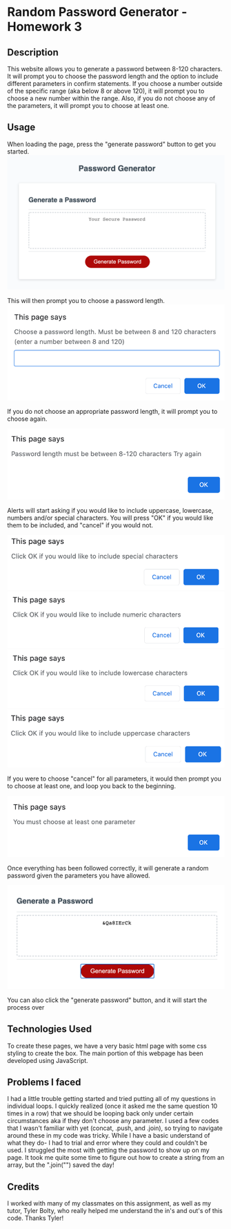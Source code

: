 # Random Password Generator - Homework 3

## Description 
This website allows you to generate a password between 8-120 characters. It will prompt you to choose the password length and the option to include different parameters in confirm statements. If you choose a number outside of the specific range (aka below 8 or above 120), it will prompt you to choose a new number within the range. Also, if you do not choose any of the parameters, it will prompt you to choose at least one. 

## Usage
When loading the page, press the "generate password" button to get you started. 
<img src = "https://github.com/taylorhackbart/RandomPasswordGen/blob/master/images/img1.png">

This will then prompt you to choose a password length.
<img src = "https://github.com/taylorhackbart/RandomPasswordGen/blob/master/images/img2.png">

If you do not choose an appropriate password length, it will prompt you to choose again.

<img src= "https://github.com/taylorhackbart/RandomPasswordGen/blob/master/images/img2-2.png">

Alerts will start asking if you would like to include uppercase, lowercase, numbers and/or special characters. You will press "OK" if you would like them to be included, and "cancel" if you would not. 

<img src= "https://github.com/taylorhackbart/RandomPasswordGen/blob/master/images/img3.png">

<img src= "https://github.com/taylorhackbart/RandomPasswordGen/blob/master/images/img4.png">

<img src= "https://github.com/taylorhackbart/RandomPasswordGen/blob/master/images/img5.png">

<img src= "https://github.com/taylorhackbart/RandomPasswordGen/blob/master/images/img6.png">

If you were to choose "cancel" for all parameters, it would then prompt you to choose at least one, and loop you back to the beginning.

<img src= "https://github.com/taylorhackbart/RandomPasswordGen/blob/master/images/img7.png">

Once everything has been followed correctly, it will generate a random password given the parameters you have allowed. 

<img src= "https://github.com/taylorhackbart/RandomPasswordGen/blob/master/images/img8.png">

You can also click the "generate password" button, and it will start the process over 

## Technologies Used
To create these pages, we have a very basic html page with some css styling to create the box. The main portion of this webpage has been developed using JavaScript. 

## Problems I faced
I had a little trouble getting started and tried putting all of my questions in individual loops. I quickly realized (once it asked me the same question 10 times in a row) that we should be looping back only under certain circumstances aka if they don't choose any parameter. I used a few codes that I wasn't familiar with yet (concat, .push, and .join), so trying to navigate around these in my code was tricky. While I have a basic understand of what they do- I had to trial and error where they could and couldn't be used. I struggled the most with getting the password to show up on my page. It took me quite some time to figure out how to create a string from an array, but the ".join("") saved the day!

## Credits
I worked with many of my classmates on this assignment, as well as my tutor, Tyler Bolty, who really helped me understand the in's and out's of this code. Thanks Tyler!
